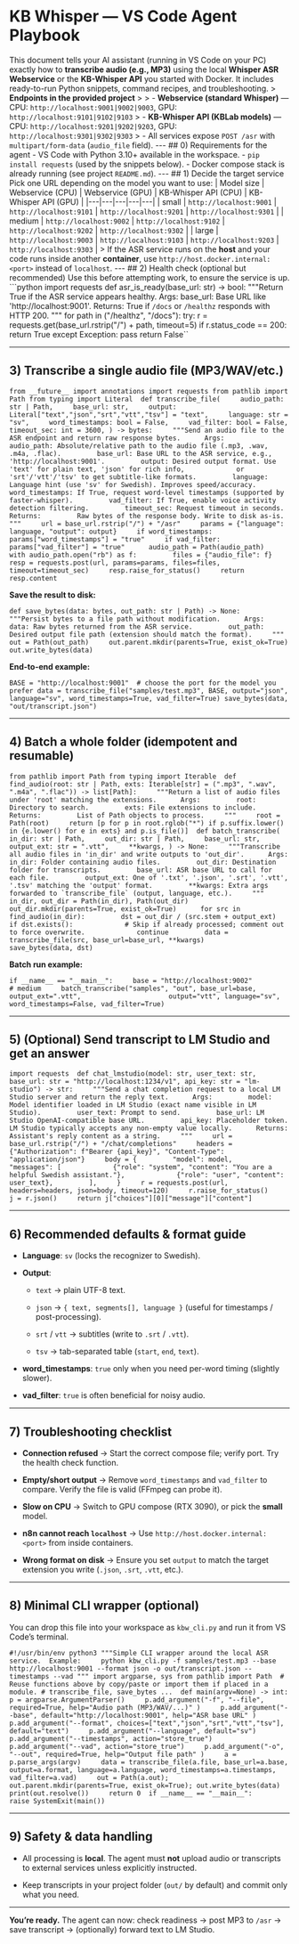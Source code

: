 # KB Whisper — VS Code Agent Playbook  

This document tells your AI assistant (running in VS Code on your PC) exactly how to **transcribe audio (e.g., MP3)** using the local **Whisper ASR Webservice** or the **KB-Whisper API** you started with Docker. It includes ready-to-run Python snippets, command recipes, and troubleshooting.  > **Endpoints in the provided project** > > - **Webservice (standard Whisper)** — CPU: `http://localhost:9001|9002|9003`, GPU: `http://localhost:9101|9102|9103`   > - **KB-Whisper API (KBLab models)** — CPU: `http://localhost:9201|9202|9203`, GPU: `http://localhost:9301|9302|9303`   > - All services expose `POST /asr` with `multipart/form-data` (`audio_file` field).  ---  ## 0) Requirements for the agent - VS Code with Python 3.10+ available in the workspace. - `pip install requests` (used by the snippets below). - Docker compose stack is already running (see project `README.md`).  ---  ## 1) Decide the target service Pick one URL depending on the model you want to use:  | Model size | Webservice (CPU) | Webservice (GPU) | KB-Whisper API (CPU) | KB-Whisper API (GPU) | |---|---|---|---|---| | small | `http://localhost:9001` | `http://localhost:9101` | `http://localhost:9201` | `http://localhost:9301` | | medium | `http://localhost:9002` | `http://localhost:9102` | `http://localhost:9202` | `http://localhost:9302` | | large | `http://localhost:9003` | `http://localhost:9103` | `http://localhost:9203` | `http://localhost:9303` |  > If the ASR service runs on the **host** and your code runs inside another **container**, use `http://host.docker.internal:<port>` instead of `localhost`.  ---  ## 2) Health check (optional but recommended) Use this before attempting work, to ensure the service is up.  ```python import requests  def asr_is_ready(base_url: str) -> bool:     """Return True if the ASR service appears healthy.     Args:         base_url: Base URL like 'http://localhost:9001'.     Returns:         True if `/docs` or `/healthz` responds with HTTP 200.     """     for path in ("/healthz", "/docs"):         try:             r = requests.get(base_url.rstrip("/") + path, timeout=5)             if r.status_code == 200:                 return True         except Exception:             pass     return False``

---

## 3) Transcribe a single audio file (MP3/WAV/etc.)

`from __future__ import annotations import requests from pathlib import Path from typing import Literal  def transcribe_file(     audio_path: str | Path,     base_url: str,     output: Literal["text","json","srt","vtt","tsv"] = "text",     language: str = "sv",     word_timestamps: bool = False,     vad_filter: bool = False,     timeout_sec: int = 3600, ) -> bytes:     """Send an audio file to the ASR endpoint and return raw response bytes.      Args:         audio_path: Absolute/relative path to the audio file (.mp3, .wav, .m4a, .flac).         base_url: Base URL to the ASR service, e.g., 'http://localhost:9001'.         output: Desired output format. Use 'text' for plain text, 'json' for rich info,             or 'srt'/'vtt'/'tsv' to get subtitle-like formats.         language: Language hint (use 'sv' for Swedish). Improves speed/accuracy.         word_timestamps: If True, request word-level timestamps (supported by faster-whisper).         vad_filter: If True, enable voice activity detection filtering.         timeout_sec: Request timeout in seconds.      Returns:         Raw bytes of the response body. Write to disk as-is.     """     url = base_url.rstrip("/") + "/asr"     params = {"language": language, "output": output}     if word_timestamps:         params["word_timestamps"] = "true"     if vad_filter:         params["vad_filter"] = "true"      audio_path = Path(audio_path)     with audio_path.open("rb") as f:         files = {"audio_file": f}         resp = requests.post(url, params=params, files=files, timeout=timeout_sec)     resp.raise_for_status()     return resp.content`

**Save the result to disk:**

`def save_bytes(data: bytes, out_path: str | Path) -> None:     """Persist bytes to a file path without modification.      Args:         data: Raw bytes returned from the ASR service.         out_path: Desired output file path (extension should match the format).     """     out = Path(out_path)     out.parent.mkdir(parents=True, exist_ok=True)     out.write_bytes(data)`

**End-to-end example:**

`BASE = "http://localhost:9001"  # choose the port for the model you prefer data = transcribe_file("samples/test.mp3", BASE, output="json", language="sv", word_timestamps=True, vad_filter=True) save_bytes(data, "out/transcript.json")`

---

## 4) Batch a whole folder (idempotent and resumable)

``from pathlib import Path from typing import Iterable  def find_audio(root: str | Path, exts: Iterable[str] = (".mp3", ".wav", ".m4a", ".flac")) -> list[Path]:     """Return a list of audio files under 'root' matching the extensions.      Args:         root: Directory to search.         exts: File extensions to include.      Returns:         List of Path objects to process.     """     root = Path(root)     return [p for p in root.rglob("*") if p.suffix.lower() in {e.lower() for e in exts} and p.is_file()]  def batch_transcribe(     in_dir: str | Path,     out_dir: str | Path,     base_url: str,     output_ext: str = ".vtt",     **kwargs, ) -> None:     """Transcribe all audio files in 'in_dir' and write outputs to 'out_dir'.      Args:         in_dir: Folder containing audio files.         out_dir: Destination folder for transcripts.         base_url: ASR base URL to call for each file.         output_ext: One of '.txt', '.json', '.srt', '.vtt', '.tsv' matching the 'output' format.         **kwargs: Extra args forwarded to `transcribe_file` (output, language, etc.).     """     in_dir, out_dir = Path(in_dir), Path(out_dir)     out_dir.mkdir(parents=True, exist_ok=True)      for src in find_audio(in_dir):         dst = out_dir / (src.stem + output_ext)         if dst.exists():             # Skip if already processed; comment out to force overwrite.             continue         data = transcribe_file(src, base_url=base_url, **kwargs)         save_bytes(data, dst)``

**Batch run example:**

`if __name__ == "__main__":     base = "http://localhost:9002"           # medium     batch_transcribe("samples", "out", base_url=base, output_ext=".vtt",                      output="vtt", language="sv", word_timestamps=False, vad_filter=True)`

---

## 5) (Optional) Send transcript to LM Studio and get an answer

`import requests  def chat_lmstudio(model: str, user_text: str, base_url: str = "http://localhost:1234/v1", api_key: str = "lm-studio") -> str:     """Send a chat completion request to a local LM Studio server and return the reply text.      Args:         model: Model identifier loaded in LM Studio (exact name visible in LM Studio).         user_text: Prompt to send.         base_url: LM Studio OpenAI-compatible base URL.         api_key: Placeholder token. LM Studio typically accepts any non-empty value locally.      Returns:         Assistant's reply content as a string.     """     url = base_url.rstrip("/") + "/chat/completions"     headers = {"Authorization": f"Bearer {api_key}", "Content-Type": "application/json"}     body = {         "model": model,         "messages": [             {"role": "system", "content": "You are a helpful Swedish assistant."},             {"role": "user", "content": user_text},         ],     }     r = requests.post(url, headers=headers, json=body, timeout=120)     r.raise_for_status()     j = r.json()     return j["choices"][0]["message"]["content"]`

---

## 6) Recommended defaults & format guide

- **Language**: `sv` (locks the recognizer to Swedish).
  
- **Output**:
  
    - `text` → plain UTF-8 text.
      
    - `json` → `{ text, segments[], language }` (useful for timestamps / post-processing).
      
    - `srt` / `vtt` → subtitles (write to `.srt` / `.vtt`).
      
    - `tsv` → tab-separated table (`start`, `end`, `text`).
    
- **word_timestamps**: `true` only when you need per-word timing (slightly slower).
  
- **vad_filter**: `true` is often beneficial for noisy audio.
  

---

## 7) Troubleshooting checklist

- **Connection refused** → Start the correct compose file; verify port. Try the health check function.
  
- **Empty/short output** → Remove `word_timestamps` and `vad_filter` to compare. Verify the file is valid (FFmpeg can probe it).
  
- **Slow on CPU** → Switch to GPU compose (RTX 3090), or pick the **small** model.
  
- **n8n cannot reach `localhost`** → Use `http://host.docker.internal:<port>` from inside containers.
  
- **Wrong format on disk** → Ensure you set `output` to match the target extension you write (`.json`, `.srt`, `.vtt`, etc.).
  

---

## 8) Minimal CLI wrapper (optional)

You can drop this file into your workspace as `kbw_cli.py` and run it from VS Code’s terminal.

`#!/usr/bin/env python3 """Simple CLI wrapper around the local ASR service.  Example:     python kbw_cli.py -f samples/test.mp3 --base http://localhost:9001 --format json -o out/transcript.json --timestamps --vad """ import argparse, sys from pathlib import Path  # Reuse functions above by copy/paste or import them if placed in a module. # transcribe_file, save_bytes ...  def main(argv=None) -> int:     p = argparse.ArgumentParser()     p.add_argument("-f", "--file", required=True, help="Audio path (MP3/WAV/...)" )     p.add_argument("--base", default="http://localhost:9001", help="ASR base URL" )     p.add_argument("--format", choices=["text","json","srt","vtt","tsv"], default="text")     p.add_argument("--language", default="sv")     p.add_argument("--timestamps", action="store_true")     p.add_argument("--vad", action="store_true")     p.add_argument("-o", "--out", required=True, help="Output file path" )     a = p.parse_args(argv)     data = transcribe_file(a.file, base_url=a.base, output=a.format, language=a.language, word_timestamps=a.timestamps, vad_filter=a.vad)     out = Path(a.out); out.parent.mkdir(parents=True, exist_ok=True); out.write_bytes(data)     print(out.resolve())     return 0  if __name__ == "__main__":     raise SystemExit(main())`

---

## 9) Safety & data handling

- All processing is **local**. The agent must **not** upload audio or transcripts to external services unless explicitly instructed.
  
- Keep transcripts in your project folder (`out/` by default) and commit only what you need.
  

---

**You’re ready.** The agent can now: check readiness → post MP3 to `/asr` → save transcript → (optionally) forward text to LM Studio.